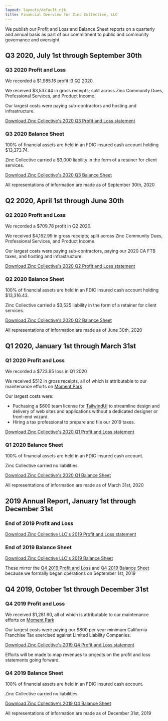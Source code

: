 ```yaml
---
layout: layouts/default.njk
title: Financial Overview for Zinc Collective, LLC
---
```

We publish our Profit and Loss and Balance Sheet reports on a quarterly and annual basis as part of our commitment to public and community governance and oversight.

## Q3 2020, July 1st through September 30th

### Q3 2020 Profit and Loss

We recorded a $1,985.16 profit i3 Q2 2020.

We received $3,537.44 in gross receipts; split across Zinc Community Dues, Professional Services, and Product Income.

Our largest costs were paying sub-contractors and hosting and infrastructure.

[Download Zinc Collective's 2020 Q3 Profit and Loss statement](./2020-q3-profit-and-loss.pdf)

### Q3 2020 Balance Sheet

100% of financial assets are held in an FDIC insured cash account holding $13,373.74.

Zinc Collective carried a $3,000 liability in the form of a retainer for client services.

[Download Zinc Collective's 2020 Q3 Balance Sheet](./2020-q3-balance-sheet.pdf)

All representations of information are made as of September 30th, 2020

## Q2 2020, April 1st through June 30th

### Q2 2020 Profit and Loss

We recorded a $709.78 profit in Q2 2020.

We received $4,162.99 in gross receipts; split across Zinc Community Dues, Professional Services, and Product Income.

Our largest costs were paying sub-contractors, paying our 2020 CA FTB taxes, and hosting and infrastructure.

[Download Zinc Collective's 2020 Q2 Profit and Loss statement](./2020-q2-profit-and-loss.pdf)

### Q2 2020 Balance Sheet

100% of financial assets are held in an FDIC insured cash account holding $13,316.43.

Zinc Collective carried a $3,525 liability in the form of a retainer for client services.

[Download Zinc Collective's 2020 Q2 Balance Sheet](./2020-q2-balance-sheet.pdf)

All representations of information are made as of June 30th, 2020

## Q1 2020, January 1st through March 31st

### Q1 2020 Profit and Loss

We recorded a $723.95 loss in Q1 2020

We received $512 in gross receipts, all of which is attributable to our maintenance efforts on [Moment Park](https://www.momentpark.com/)

Our largest costs were:
*   Puchasing a $600 team license for [TailwindUI](https://tailwindui.com/) to streamline design and delivery of web sites and applications without a dedicated designer or front-end wizard.
*   Hiring a tax professional to prepare and file our 2019 taxes.

[Download Zinc Collective's 2020 Q1 Profit and Loss statement](./2020-q1-profit-and-loss.pdf)

### Q1 2020 Balance Sheet

100% of financial assets are held in an FDIC insured cash account.

Zinc Collective carried no liabilities.

[Download Zinc Collective's 2020 Q1 Balance Sheet](./2020-q1-balance-sheet.pdf)

All representations of information are made as of March 31st, 2020

## 2019 Annual Report, January 1st through December 31st

### End of 2019 Profit and Loss

[Download Zinc Collective LLC's 2019 Profit and Loss statement](./2019-profit-and-loss.pdf)

### End of 2019 Balance Sheet

[Download Zinc Collective LLC's 2019 Balance Sheet](./2019-balance-sheet.pdf)

These mirror the [Q4 2019 Profit and Loss](#2019-q4-profit-and-loss) and [Q4 2019 Balance Sheet](#2019-q4-balance-sheet) because we formally began operations on September 1st, 2019

## Q4 2019, October 1st through December 31st

### Q4 2019 Profit and Loss

We received $1,281.60, all of which is attributable to our maintenance efforts on [Moment Park](https://www.momentpark.com/)

Our largest costs were paying our $800 per year minimum California Franchise Tax exercised against Limited Liability Companies.

[Download Zinc Collective's 2019 Q4 Profit and Loss statement](./2019-q4-profit-and-loss.pdf)

Efforts will be made to map revenues to projects on the profit and loss statements going forward.

### Q4 2019 Balance Sheet

100% of financial assets are held in an FDIC insured cash account.

Zinc Collective carried no liabilities.

[Download Zinc Collective's 2019 Q4 Balance Sheet](./2019-q4-balance-sheet.pdf)

All representations of information are made as of December 31st, 2019
